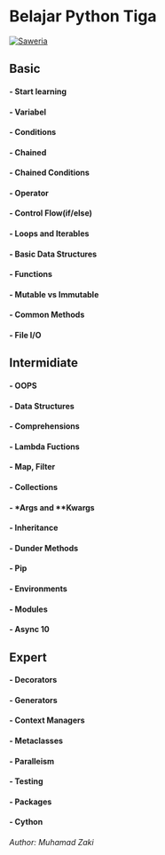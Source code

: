 # Belajar Python Tiga

[![Saweria](https://img.shields.io/badge/Saweria-Support%20Me-yellow?logo=buymeacoffee)](https://saweria.co/himaswork)

## Basic
#### - Start learning
#### - Variabel
#### - Conditions
#### - Chained
#### - Chained Conditions
#### - Operator
#### - Control Flow(if/else)
#### - Loops and Iterables
#### - Basic Data Structures
#### - Functions
#### - Mutable vs Immutable
#### - Common Methods
#### - File I/O

## Intermidiate
#### - OOPS
#### - Data Structures
#### - Comprehensions
#### - Lambda Fuctions
#### - Map, Filter
#### - Collections
#### - *Args and **Kwargs
#### - Inheritance
#### - Dunder Methods
#### - Pip
#### - Environments
#### - Modules
#### - Async 10

## Expert
#### - Decorators
#### - Generators
#### - Context Managers
#### - Metaclasses
#### - Paralleism
#### - Testing
#### - Packages
#### - Cython 

###### Author: Muhamad Zaki